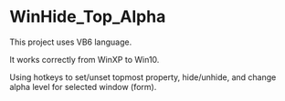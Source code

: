 # WinHide_Top_Alpha

This project uses VB6 language.

It works correctly from WinXP to Win10.

Using hotkeys to set/unset topmost property, hide/unhide, and change alpha level for selected window (form).
